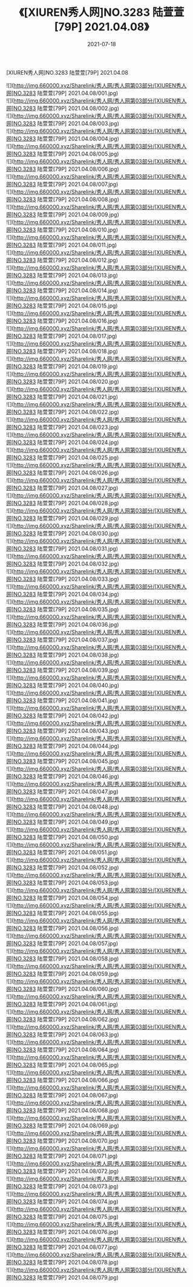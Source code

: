 ﻿---
layout: post
title:  《[XIUREN秀人网]NO.3283 陆萱萱[79P] 2021.04.08》
date:   2021-07-18
img: http://img.660000.xyz/Sharelink/秀人网/秀人网第03部分/[XIUREN秀人网]NO.3283 陆萱萱[79P] 2021.04.08/000.jpg
categories: [美女, 清纯, 唯美]
---

[XIUREN秀人网]NO.3283 陆萱萱[79P] 2021.04.08

  ![](http://img.660000.xyz/Sharelink/秀人网/秀人网第03部分/[XIUREN秀人网]NO.3283 陆萱萱[79P] 2021.04.08/001.jpg) <br> ![](http://img.660000.xyz/Sharelink/秀人网/秀人网第03部分/[XIUREN秀人网]NO.3283 陆萱萱[79P] 2021.04.08/002.jpg) <br> ![](http://img.660000.xyz/Sharelink/秀人网/秀人网第03部分/[XIUREN秀人网]NO.3283 陆萱萱[79P] 2021.04.08/003.jpg) <br> ![](http://img.660000.xyz/Sharelink/秀人网/秀人网第03部分/[XIUREN秀人网]NO.3283 陆萱萱[79P] 2021.04.08/004.jpg) <br> ![](http://img.660000.xyz/Sharelink/秀人网/秀人网第03部分/[XIUREN秀人网]NO.3283 陆萱萱[79P] 2021.04.08/005.jpg) <br> ![](http://img.660000.xyz/Sharelink/秀人网/秀人网第03部分/[XIUREN秀人网]NO.3283 陆萱萱[79P] 2021.04.08/006.jpg) <br> ![](http://img.660000.xyz/Sharelink/秀人网/秀人网第03部分/[XIUREN秀人网]NO.3283 陆萱萱[79P] 2021.04.08/007.jpg) <br> ![](http://img.660000.xyz/Sharelink/秀人网/秀人网第03部分/[XIUREN秀人网]NO.3283 陆萱萱[79P] 2021.04.08/008.jpg) <br> ![](http://img.660000.xyz/Sharelink/秀人网/秀人网第03部分/[XIUREN秀人网]NO.3283 陆萱萱[79P] 2021.04.08/009.jpg) <br> ![](http://img.660000.xyz/Sharelink/秀人网/秀人网第03部分/[XIUREN秀人网]NO.3283 陆萱萱[79P] 2021.04.08/010.jpg) <br> ![](http://img.660000.xyz/Sharelink/秀人网/秀人网第03部分/[XIUREN秀人网]NO.3283 陆萱萱[79P] 2021.04.08/011.jpg) <br> ![](http://img.660000.xyz/Sharelink/秀人网/秀人网第03部分/[XIUREN秀人网]NO.3283 陆萱萱[79P] 2021.04.08/012.jpg) <br> ![](http://img.660000.xyz/Sharelink/秀人网/秀人网第03部分/[XIUREN秀人网]NO.3283 陆萱萱[79P] 2021.04.08/013.jpg) <br> ![](http://img.660000.xyz/Sharelink/秀人网/秀人网第03部分/[XIUREN秀人网]NO.3283 陆萱萱[79P] 2021.04.08/014.jpg) <br> ![](http://img.660000.xyz/Sharelink/秀人网/秀人网第03部分/[XIUREN秀人网]NO.3283 陆萱萱[79P] 2021.04.08/015.jpg) <br> ![](http://img.660000.xyz/Sharelink/秀人网/秀人网第03部分/[XIUREN秀人网]NO.3283 陆萱萱[79P] 2021.04.08/016.jpg) <br> ![](http://img.660000.xyz/Sharelink/秀人网/秀人网第03部分/[XIUREN秀人网]NO.3283 陆萱萱[79P] 2021.04.08/017.jpg) <br> ![](http://img.660000.xyz/Sharelink/秀人网/秀人网第03部分/[XIUREN秀人网]NO.3283 陆萱萱[79P] 2021.04.08/018.jpg) <br> ![](http://img.660000.xyz/Sharelink/秀人网/秀人网第03部分/[XIUREN秀人网]NO.3283 陆萱萱[79P] 2021.04.08/019.jpg) <br> ![](http://img.660000.xyz/Sharelink/秀人网/秀人网第03部分/[XIUREN秀人网]NO.3283 陆萱萱[79P] 2021.04.08/020.jpg) <br> ![](http://img.660000.xyz/Sharelink/秀人网/秀人网第03部分/[XIUREN秀人网]NO.3283 陆萱萱[79P] 2021.04.08/021.jpg) <br> ![](http://img.660000.xyz/Sharelink/秀人网/秀人网第03部分/[XIUREN秀人网]NO.3283 陆萱萱[79P] 2021.04.08/022.jpg) <br> ![](http://img.660000.xyz/Sharelink/秀人网/秀人网第03部分/[XIUREN秀人网]NO.3283 陆萱萱[79P] 2021.04.08/023.jpg) <br> ![](http://img.660000.xyz/Sharelink/秀人网/秀人网第03部分/[XIUREN秀人网]NO.3283 陆萱萱[79P] 2021.04.08/024.jpg) <br> ![](http://img.660000.xyz/Sharelink/秀人网/秀人网第03部分/[XIUREN秀人网]NO.3283 陆萱萱[79P] 2021.04.08/025.jpg) <br> ![](http://img.660000.xyz/Sharelink/秀人网/秀人网第03部分/[XIUREN秀人网]NO.3283 陆萱萱[79P] 2021.04.08/026.jpg) <br> ![](http://img.660000.xyz/Sharelink/秀人网/秀人网第03部分/[XIUREN秀人网]NO.3283 陆萱萱[79P] 2021.04.08/027.jpg) <br> ![](http://img.660000.xyz/Sharelink/秀人网/秀人网第03部分/[XIUREN秀人网]NO.3283 陆萱萱[79P] 2021.04.08/028.jpg) <br> ![](http://img.660000.xyz/Sharelink/秀人网/秀人网第03部分/[XIUREN秀人网]NO.3283 陆萱萱[79P] 2021.04.08/029.jpg) <br> ![](http://img.660000.xyz/Sharelink/秀人网/秀人网第03部分/[XIUREN秀人网]NO.3283 陆萱萱[79P] 2021.04.08/030.jpg) <br> ![](http://img.660000.xyz/Sharelink/秀人网/秀人网第03部分/[XIUREN秀人网]NO.3283 陆萱萱[79P] 2021.04.08/031.jpg) <br> ![](http://img.660000.xyz/Sharelink/秀人网/秀人网第03部分/[XIUREN秀人网]NO.3283 陆萱萱[79P] 2021.04.08/032.jpg) <br> ![](http://img.660000.xyz/Sharelink/秀人网/秀人网第03部分/[XIUREN秀人网]NO.3283 陆萱萱[79P] 2021.04.08/033.jpg) <br> ![](http://img.660000.xyz/Sharelink/秀人网/秀人网第03部分/[XIUREN秀人网]NO.3283 陆萱萱[79P] 2021.04.08/034.jpg) <br> ![](http://img.660000.xyz/Sharelink/秀人网/秀人网第03部分/[XIUREN秀人网]NO.3283 陆萱萱[79P] 2021.04.08/035.jpg) <br> ![](http://img.660000.xyz/Sharelink/秀人网/秀人网第03部分/[XIUREN秀人网]NO.3283 陆萱萱[79P] 2021.04.08/036.jpg) <br> ![](http://img.660000.xyz/Sharelink/秀人网/秀人网第03部分/[XIUREN秀人网]NO.3283 陆萱萱[79P] 2021.04.08/037.jpg) <br> ![](http://img.660000.xyz/Sharelink/秀人网/秀人网第03部分/[XIUREN秀人网]NO.3283 陆萱萱[79P] 2021.04.08/038.jpg) <br> ![](http://img.660000.xyz/Sharelink/秀人网/秀人网第03部分/[XIUREN秀人网]NO.3283 陆萱萱[79P] 2021.04.08/039.jpg) <br> ![](http://img.660000.xyz/Sharelink/秀人网/秀人网第03部分/[XIUREN秀人网]NO.3283 陆萱萱[79P] 2021.04.08/040.jpg) <br> ![](http://img.660000.xyz/Sharelink/秀人网/秀人网第03部分/[XIUREN秀人网]NO.3283 陆萱萱[79P] 2021.04.08/041.jpg) <br> ![](http://img.660000.xyz/Sharelink/秀人网/秀人网第03部分/[XIUREN秀人网]NO.3283 陆萱萱[79P] 2021.04.08/042.jpg) <br> ![](http://img.660000.xyz/Sharelink/秀人网/秀人网第03部分/[XIUREN秀人网]NO.3283 陆萱萱[79P] 2021.04.08/043.jpg) <br> ![](http://img.660000.xyz/Sharelink/秀人网/秀人网第03部分/[XIUREN秀人网]NO.3283 陆萱萱[79P] 2021.04.08/044.jpg) <br> ![](http://img.660000.xyz/Sharelink/秀人网/秀人网第03部分/[XIUREN秀人网]NO.3283 陆萱萱[79P] 2021.04.08/045.jpg) <br> ![](http://img.660000.xyz/Sharelink/秀人网/秀人网第03部分/[XIUREN秀人网]NO.3283 陆萱萱[79P] 2021.04.08/046.jpg) <br> ![](http://img.660000.xyz/Sharelink/秀人网/秀人网第03部分/[XIUREN秀人网]NO.3283 陆萱萱[79P] 2021.04.08/047.jpg) <br> ![](http://img.660000.xyz/Sharelink/秀人网/秀人网第03部分/[XIUREN秀人网]NO.3283 陆萱萱[79P] 2021.04.08/048.jpg) <br> ![](http://img.660000.xyz/Sharelink/秀人网/秀人网第03部分/[XIUREN秀人网]NO.3283 陆萱萱[79P] 2021.04.08/049.jpg) <br> ![](http://img.660000.xyz/Sharelink/秀人网/秀人网第03部分/[XIUREN秀人网]NO.3283 陆萱萱[79P] 2021.04.08/050.jpg) <br> ![](http://img.660000.xyz/Sharelink/秀人网/秀人网第03部分/[XIUREN秀人网]NO.3283 陆萱萱[79P] 2021.04.08/051.jpg) <br> ![](http://img.660000.xyz/Sharelink/秀人网/秀人网第03部分/[XIUREN秀人网]NO.3283 陆萱萱[79P] 2021.04.08/052.jpg) <br> ![](http://img.660000.xyz/Sharelink/秀人网/秀人网第03部分/[XIUREN秀人网]NO.3283 陆萱萱[79P] 2021.04.08/053.jpg) <br> ![](http://img.660000.xyz/Sharelink/秀人网/秀人网第03部分/[XIUREN秀人网]NO.3283 陆萱萱[79P] 2021.04.08/054.jpg) <br> ![](http://img.660000.xyz/Sharelink/秀人网/秀人网第03部分/[XIUREN秀人网]NO.3283 陆萱萱[79P] 2021.04.08/055.jpg) <br> ![](http://img.660000.xyz/Sharelink/秀人网/秀人网第03部分/[XIUREN秀人网]NO.3283 陆萱萱[79P] 2021.04.08/056.jpg) <br> ![](http://img.660000.xyz/Sharelink/秀人网/秀人网第03部分/[XIUREN秀人网]NO.3283 陆萱萱[79P] 2021.04.08/057.jpg) <br> ![](http://img.660000.xyz/Sharelink/秀人网/秀人网第03部分/[XIUREN秀人网]NO.3283 陆萱萱[79P] 2021.04.08/058.jpg) <br> ![](http://img.660000.xyz/Sharelink/秀人网/秀人网第03部分/[XIUREN秀人网]NO.3283 陆萱萱[79P] 2021.04.08/059.jpg) <br> ![](http://img.660000.xyz/Sharelink/秀人网/秀人网第03部分/[XIUREN秀人网]NO.3283 陆萱萱[79P] 2021.04.08/060.jpg) <br> ![](http://img.660000.xyz/Sharelink/秀人网/秀人网第03部分/[XIUREN秀人网]NO.3283 陆萱萱[79P] 2021.04.08/061.jpg) <br> ![](http://img.660000.xyz/Sharelink/秀人网/秀人网第03部分/[XIUREN秀人网]NO.3283 陆萱萱[79P] 2021.04.08/062.jpg) <br> ![](http://img.660000.xyz/Sharelink/秀人网/秀人网第03部分/[XIUREN秀人网]NO.3283 陆萱萱[79P] 2021.04.08/063.jpg) <br> ![](http://img.660000.xyz/Sharelink/秀人网/秀人网第03部分/[XIUREN秀人网]NO.3283 陆萱萱[79P] 2021.04.08/064.jpg) <br> ![](http://img.660000.xyz/Sharelink/秀人网/秀人网第03部分/[XIUREN秀人网]NO.3283 陆萱萱[79P] 2021.04.08/065.jpg) <br> ![](http://img.660000.xyz/Sharelink/秀人网/秀人网第03部分/[XIUREN秀人网]NO.3283 陆萱萱[79P] 2021.04.08/066.jpg) <br> ![](http://img.660000.xyz/Sharelink/秀人网/秀人网第03部分/[XIUREN秀人网]NO.3283 陆萱萱[79P] 2021.04.08/067.jpg) <br> ![](http://img.660000.xyz/Sharelink/秀人网/秀人网第03部分/[XIUREN秀人网]NO.3283 陆萱萱[79P] 2021.04.08/068.jpg) <br> ![](http://img.660000.xyz/Sharelink/秀人网/秀人网第03部分/[XIUREN秀人网]NO.3283 陆萱萱[79P] 2021.04.08/069.jpg) <br> ![](http://img.660000.xyz/Sharelink/秀人网/秀人网第03部分/[XIUREN秀人网]NO.3283 陆萱萱[79P] 2021.04.08/070.jpg) <br> ![](http://img.660000.xyz/Sharelink/秀人网/秀人网第03部分/[XIUREN秀人网]NO.3283 陆萱萱[79P] 2021.04.08/071.jpg) <br> ![](http://img.660000.xyz/Sharelink/秀人网/秀人网第03部分/[XIUREN秀人网]NO.3283 陆萱萱[79P] 2021.04.08/072.jpg) <br> ![](http://img.660000.xyz/Sharelink/秀人网/秀人网第03部分/[XIUREN秀人网]NO.3283 陆萱萱[79P] 2021.04.08/073.jpg) <br> ![](http://img.660000.xyz/Sharelink/秀人网/秀人网第03部分/[XIUREN秀人网]NO.3283 陆萱萱[79P] 2021.04.08/074.jpg) <br> ![](http://img.660000.xyz/Sharelink/秀人网/秀人网第03部分/[XIUREN秀人网]NO.3283 陆萱萱[79P] 2021.04.08/075.jpg) <br> ![](http://img.660000.xyz/Sharelink/秀人网/秀人网第03部分/[XIUREN秀人网]NO.3283 陆萱萱[79P] 2021.04.08/076.jpg) <br> ![](http://img.660000.xyz/Sharelink/秀人网/秀人网第03部分/[XIUREN秀人网]NO.3283 陆萱萱[79P] 2021.04.08/077.jpg) <br> ![](http://img.660000.xyz/Sharelink/秀人网/秀人网第03部分/[XIUREN秀人网]NO.3283 陆萱萱[79P] 2021.04.08/078.jpg) <br> ![](http://img.660000.xyz/Sharelink/秀人网/秀人网第03部分/[XIUREN秀人网]NO.3283 陆萱萱[79P] 2021.04.08/079.jpg) <br>